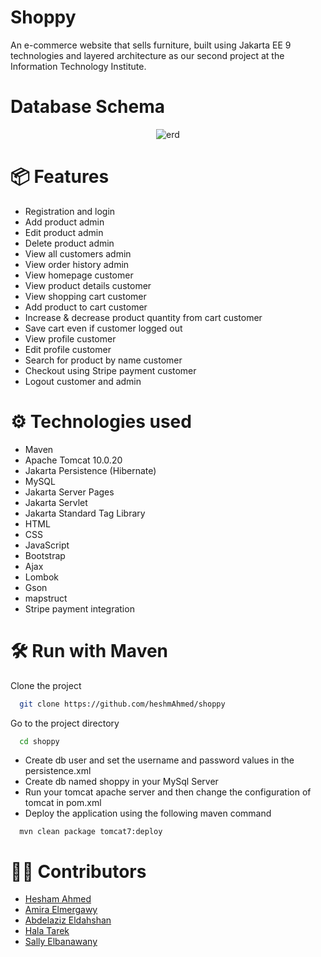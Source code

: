 # Shoppy

An e-commerce website that sells furniture, built using Jakarta EE 9 technologies and layered architecture as our second project at the Information Technology Institute. 

# Database Schema

<p align="center">
  <img src="src/main/resources/images/dbSchema.png" title="erd">
</p>

# 📦 Features
- Registration and login
- Add product admin
- Edit product admin
- Delete product admin
- View all customers admin
- View order history admin
- View homepage customer
- View product details customer
- View shopping cart customer
- Add product to cart customer
- Increase & decrease product quantity from cart customer
- Save cart even if customer logged out
- View profile customer
- Edit profile customer
- Search for product by name customer
- Checkout using Stripe payment customer
- Logout customer and admin

# ⚙ Technologies used
- Maven
- Apache Tomcat 10.0.20
- Jakarta Persistence (Hibernate)
- MySQL
- Jakarta Server Pages
- Jakarta Servlet
- Jakarta Standard Tag Library
- HTML
- CSS
- JavaScript
- Bootstrap
- Ajax
- Lombok
- Gson
- mapstruct
- Stripe payment integration

# 🛠 Run with Maven
Clone the project

```bash
  git clone https://github.com/heshmAhmed/shoppy
```

Go to the project directory

```bash
  cd shoppy
```
- Create db user and set the username and password values in the persistence.xml
- Create db named shoppy in your MySql Server 
- Run your tomcat apache server and then change the configuration of tomcat in pom.xml
- Deploy the application using the following maven command
```
  mvn clean package tomcat7:deploy
```


# 👷‍♀️ Contributors

- [Hesham Ahmed](https://github.com/heshmAhmed)
- [Amira Elmergawy](https://github.com/amiraElmergawy)
- [Abdelaziz Eldahshan](https://github.com/abdelazizeldahshan)
- [Hala Tarek](https://github.com/Hala-45)
- [Sally Elbanawany](https://github.com/sallyElbanawany)
